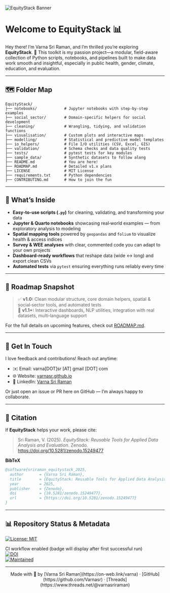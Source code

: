 ![EquityStack Banner](banner/EquityStack-banner.png)

# Welcome to EquityStack 📊

Hey there! I’m Varna Sri Raman, and I’m thrilled you’re exploring **EquityStack**. 🎉 This toolkit is my passion project—a modular, field-aware collection of Python scripts, notebooks, and pipelines built to make data work smooth and insightful, especially in public health, gender, climate, education, and evaluation.

---

## 🗺️ Folder Map

```
EquityStack/
├── notebooks/            # Jupyter notebooks with step-by-step examples
├── social_sector/        # Domain-specific helpers for social development
├── cleaning/             # Wrangling, tidying, and validation functions
├── visualisation/        # Custom plots and interactive maps
├── modelling/            # Statistical and predictive model templates
├── io_helpers/           # File I/O utilities (CSV, Excel, GIS)
├── validation/           # Schema checks and data quality tests
├── tests/                # pytest tests for key modules
├── sample_data/          # Synthetic datasets to follow along
├── README.md             # You are here!
├── ROADMAP.md            # Detailed v1.x plans
├── LICENSE               # MIT License
├── requirements.txt      # Python dependencies
├── CONTRIBUTING.md       # How to join the fun
```

---

## 📘 What’s Inside

- **Easy‑to‑use scripts (`.py`)** for cleaning, validating, and transforming your data  
- **Jupyter & Quarto notebooks** showcasing real‑world examples — from exploratory analysis to modeling  
- **Spatial mapping tools** powered by `geopandas` and `folium` to visualize health & access indices  
- **Survey & WEE analyses** with clear, commented code you can adapt to your own projects  
- **Dashboard‑ready workflows** that reshape data (wide ↔ long) and export clean CSVs  
- **Automated tests** via `pytest` ensuring everything runs reliably every time

---

## 🧭 Roadmap Snapshot

> ✅ **v1.0:** Clean modular structure, core domain helpers, spatial & social‑sector tools, and automated tests  
> 🚀 **v1.1+:** Interactive dashboards, NLP utilities, integration with real datasets, multi‑language support

For the full details on upcoming features, check out [ROADMAP.md](./ROADMAP.md).

---

## 🤝 Get In Touch

I love feedback and contributions! Reach out anytime:

- ✉️ Email: varna[DOT]sr [AT] gmail [DOT] com  
- 🌐 Website: [varnasr.github.io](https://varnasr.github.io)  
- 💼 LinkedIn: [Varna Sri Raman](https://www.linkedin.com/in/varna)

Or just open an issue or PR here on GitHub — I’m always happy to collaborate.

---

## 📑 Citation

If **EquityStack** helps your work, please cite:

> Sri Raman, V. (2025). *EquityStack: Reusable Tools for Applied Data Analysis and Evaluation*. Zenodo. https://doi.org/10.5281/zenodo.15249477

**BibTeX**
```bibtex
@software{sriraman_equitystack_2025,
  author       = {Varna Sri Raman},
  title        = {EquityStack: Reusable Tools for Applied Data Analysis and Evaluation},
  year         = 2025,
  publisher    = {Zenodo},
  doi          = {10.5281/zenodo.15249477},
  url          = {https://doi.org/10.5281/zenodo.15249477}
}
```

---

## 📊 Repository Status & Metadata

[![License: MIT](https://img.shields.io/badge/License-MIT-blue?label=license)](LICENSE)  
<!-- [![CI](https://github.com/Varnasr/EquityStack/actions/workflows/ci.yml/badge.svg)](...) -->
CI workflow enabled (badge will display after first successful run)  
[![DOI](https://zenodo.org/badge/DOI/10.5281/zenodo.15249477.svg)](https://doi.org/10.5281/zenodo.15249477)  
[![Maintained](https://img.shields.io/badge/maintained-yes-brightgreen?label=2025)]()

---

<footer align="center">
Made with 💛 by [Varna Sri Raman](https://on-web.link/varna) · [GitHub](https://github.com/Varnasr) · [Threads](https://www.threads.net/@varnasriraman)
</footer>

